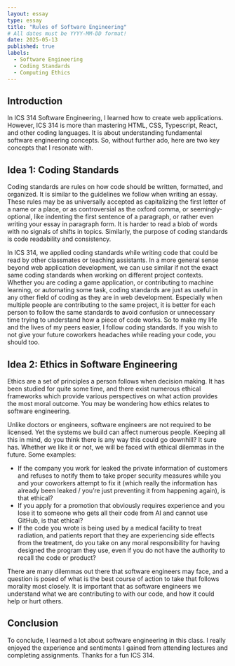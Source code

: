 ```yaml
---
layout: essay
type: essay
title: "Rules of Software Engineering"
# All dates must be YYYY-MM-DD format!
date: 2025-05-13
published: true
labels:
  - Software Engineering
  - Coding Standards
  - Computing Ethics
---
```


## Introduction
In ICS 314 Software Engineering, I learned how to create web applications. However, ICS 314 is more than mastering HTML, CSS, Typescript, React, and other coding languages. It is about understanding fundamental software engineering concepts. So, without further ado, here are two key concepts that I resonate with. 

## Idea 1: Coding Standards
Coding standards are rules on how code should be written, formatted, and organized. It is similar to the guidelines we follow when writing an essay. These rules may be as universally accepted as capitalizing the first letter of a name or a place, or as controversial as the oxford comma, or seemingly-optional, like indenting the first sentence of a paragraph, or rather even writing your essay in paragraph form. It is harder to read a blob of words with no signals of shifts in topics. Similarly, the purpose of coding standards is code readability and consistency.

In ICS 314, we applied coding standards while writing code that could be read by other classmates or teaching assistants. In a more general sense beyond web application development, we can use similar if not the exact same coding standards when working on different project contexts. Whether you are coding a game application, or contributing to machine learning, or automating some task, coding standards are just as useful in any other field of coding as they are in web development. Especially when multiple people are contributing to the same project, it is better for each person to follow the same standards to avoid confusion or unnecessary time trying to understand how a piece of code works. So to make my life and the lives of my peers easier, I follow coding standards. If you wish to not give your future coworkers headaches while reading your code, you should too. 

## Idea 2: Ethics in Software Engineering
Ethics are a set of principles a person follows when decision making. It has been studied for quite some time, and there exist numerous ethical frameworks which provide various perspectives on what action provides the most moral outcome. You may be wondering how ethics relates to software engineering. 

Unlike doctors or engineers, software engineers are not required to be licensed. Yet the systems we build can affect numerous people. Keeping all this in mind, do you think there is any way this could go downhill? It sure has. Whether we like it or not, we will be faced with ethical dilemmas in the future. Some examples:

- If the company you work for leaked the private information of customers and refuses to notify them to take proper security measures while you and your coworkers attempt to fix it (which really the information has already been leaked / you’re just preventing it from happening again), is that ethical? 
- If you apply for a promotion that obviously requires experience and you lose it to someone who gets all their code from AI and cannot use GitHub, is that ethical? 
- If the code you wrote is being used by a medical facility to treat radiation, and patients report that they are experiencing side effects from the treatment, do you take on any moral responsibility for having designed the program they use, even if you do not have the authority to recall the code or product? 

There are many dilemmas out there that software engineers may face, and a question is posed of what is the best course of action to take that follows morality most closely. It is important that as software engineers we understand what we are contributing to with our code, and how it could help or hurt others. 

## Conclusion
To conclude, I learned a lot about software engineering in this class. I really enjoyed the experience and sentiments I gained from attending lectures and completing assignments. Thanks for a fun ICS 314. 
